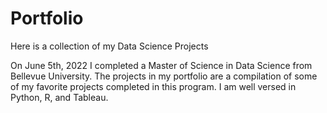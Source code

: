 # Portfolio

Here is a collection of my Data Science Projects

On June 5th, 2022 I completed a Master of Science in Data Science from Bellevue University. The projects in my portfolio are a compilation of some of my favorite projects completed in this program. I am well versed in Python, R, and Tableau.
